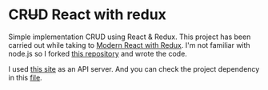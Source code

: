 # CR<del>U</del>D React with redux

Simple implementation CRUD using React & Redux. This project has been carried out while taking to [Modern React with Redux](https://www.udemy.com/react-redux/). I'm not familiar with node.js so I forked [this repository](ReduxSimpleStarter) and wrote the code.

I used [this site](http://reduxblog.herokuapp.com/) as an API server. And you can check the project dependency in this [file](https://raw.githubusercontent.com/gnujoow/crud-react-redux/master/package.json).
